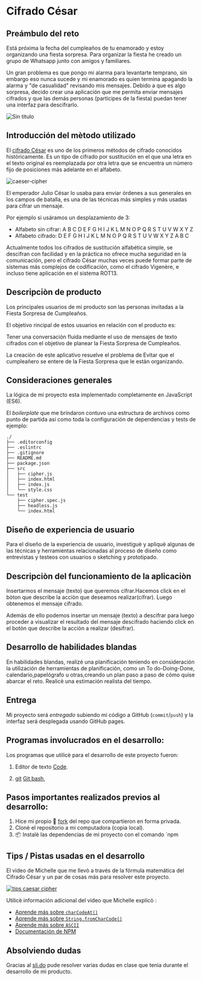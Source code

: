 # Cifrado César

## Preámbulo del reto

Está próxima la fecha del cumpleaños de tu enamorado y estoy organizando una
fiesta sorpresa. Para organizar la fiesta he creado un grupo de Whatsapp junto
con amigos y familiares.

Un gran problema es que pongo mi alarma para levantarte temprano, sin embargo
eso nunca sucede y mi enamorado es quien termina apagando la alarma
y "de casualidad" revisando mis mensajes. Debido a que es algo sorpresa, decido
crear una aplicación que me permita enviar mensajes cifrados y que las demás
personas (partícipes de la fiesta) puedan tener una interfaz para
descifrarlo.

![Sin titulo](imagenes/fiestasorpresa.jpg)

## Introducción del mètodo utilizado

El [cifrado César](https://en.wikipedia.org/wiki/Caesar_cipher) es uno de los
primeros métodos de cifrado conocidos históricamente. Es un tipo de cifrado por
sustitución en el que una letra en el texto original es reemplazada por otra
letra que se encuentra un número fijo de posiciones más adelante en el alfabeto.

![caeser-cipher](https://upload.wikimedia.org/wikipedia/commons/thumb/2/2b/Caesar3.svg/2000px-Caesar3.svg.png)

El emperador Julio César lo usaba para enviar órdenes a sus generales en los
campos de batalla, es una de las técnicas más simples y más usadas para cifrar
un mensaje.

Por ejemplo si usáramos un desplazamiento de 3:

* Alfabeto sin cifrar: A B C D E F G H I J K L M N O P Q R S T U V W X Y Z
* Alfabeto cifrado: D E F G H I J K L M N O P Q R S T U V W X Y Z A B C

Actualmente todos los cifrados de sustitución alfabética simple, se descifran
con facilidad y en la práctica no ofrece mucha seguridad en la comunicación,
pero el cifrado César muchas veces puede formar parte de sistemas más complejos
de codificación, como el cifrado Vigenère, e incluso tiene aplicación en el
sistema ROT13.

## Descripciòn de producto

Los principales usuarios de mi producto son las personas invitadas a la Fiesta Sorpresa de Cumpleaños.

El objetivo rincipal de estos usuarios en relación con el producto es:

Tener una conversaciòn fluida mediante el uso de mensajes de texto cifrados con el objetivo de planear la Fiesta Sorpresa de Cumpleaños.

La creaciòn de este aplicativo resuelve el problema de Evitar que el cumpleañero se entere de la Fiesta Sorpresa que le estàn organizando.

## Consideraciones generales

La lógica de mi proyecto esta implementado completamente en JavaScript (ES6).

El _boilerplate_ que me brindaron contuvo una estructura de archivos como punto de partida así
como toda la configuración de dependencias y tests de ejemplo:

```text
./
├── .editorconfig
├── .eslintrc
├── .gitignore
├── README.md
├── package.json
├── src
│   ├── cipher.js
│   ├── index.html
│   ├── index.js
│   └── style.css
└── test
    ├── cipher.spec.js
    ├── headless.js
    └── index.html
```


## Diseño de experiencia de usuario

Para el diseño de la experiencia de usuario, investiguè y apliquè algunas
de las técnicas y herramientas relacionadas al proceso de diseño como
entrevistas y testeos con usuarios o sketching y prototipado.

## Descripciòn del funcionamiento de la aplicaciòn

Insertarmos el mensaje (texto) que queremos cifrar.Hacemos click en el bòton que describe la acciòn que deseamos realizar(cifrar).
Luego obtenemos el mensaje cifrado.

Ademàs de ello podemos insertar un mensaje (texto) a descifrar para luego proceder a visualizar
el resultado del mensaje descifrado haciendo click en el botòn que describe la acciòn a realizar (desifrar).

## Desarrollo de habilidades blandas

En habilidades blandas,  realizé una planificación teniendo en consideración la utilización de herramientas de planificación, como
un To do-Doing-Done, calendario,papelógrafo u otras,creando un plan paso a paso de cómo
quise abarcar el reto. Realicè una estimación realista del tiempo.

## Entrega

Mi proyecto será _entregado_ subiendo mi código a GitHub (`commit`/`push`) y la
interfaz será desplegada usando GitHub pages.

## Programas involucrados en el desarrollo:
Los programas que utilicè para el desarrollo de este proyecto fueron:
1. Editor de texto [Code](https://code.visualstudio.com/).

2. [git](https://github.com/Laboratoria/curricula-js/tree/v2.x/topics/scm/01-git)
   [Git bash](https://git-scm.com/download/win),
  
 ## Pasos importantes realizados previos al desarrollo: 

1. Hice mi propio :fork_and_knife: [fork](https://help.github.com/articles/fork-a-repo/)
   del repo que compartieron en forma privada.
2. Clonè el repositorio a mi computadora (copia local).   
4. 📦 Instalè las dependencias de mi proyecto con el comando `npm

## Tips / Pistas usadas en el desarrollo

El video de Michelle que me llevò a través de la fórmula
matemática del Cifrado César y un par de cosas más para resolver este proyecto.

[![tips caesar cipher](https://img.youtube.com/vi/zd8eVrXhs7Y/0.jpg)](https://www.youtube.com/watch?v=zd8eVrXhs7Y)

Utilicè información adicional del video que Michelle explicò :

* [Aprende más sobre `charCodeAt()`](https://developer.mozilla.org/es/docs/Web/JavaScript/Referencia/Objetos_globales/String/charCodeAt)
* [Aprende más sobre `String.fromCharCode()`](https://developer.mozilla.org/es/docs/Web/JavaScript/Referencia/Objetos_globales/String/fromCharCode)
* [Aprende más sobre `ASCII`](http://conceptodefinicion.de/ascii/)
* [Documentación de NPM](https://docs.npmjs.com/)


## Absolviendo dudas 

Gracias al [sli.do](https://www.sli.do/) pude resolver varias dudas en clase que tenìa durante el desarrollo de mi producto.
